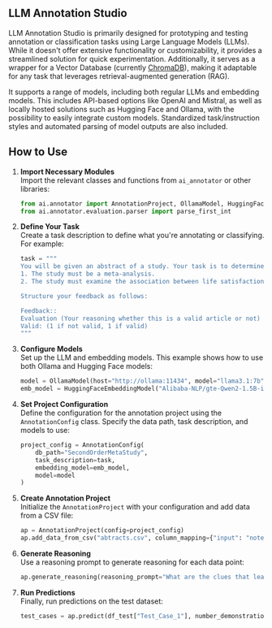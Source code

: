 ## LLM Annotation Studio
LLM Annotation Studio is primarily designed for prototyping and testing annotation or classification tasks using Large Language Models (LLMs). While it doesn't offer extensive functionality or customizability, it provides a streamlined solution for quick experimentation. Additionally, it serves as a wrapper for a Vector Database (currently [ChromaDB](https://github.com/chroma-core/chroma)), making it adaptable for any task that leverages retrieval-augmented generation (RAG).

It supports a range of models, including both regular LLMs and embedding models. This includes API-based options like OpenAI and Mistral, as well as locally hosted solutions such as Hugging Face and Ollama, with the possibility to easily integrate custom models. Standardized task/instruction styles and automated parsing of model outputs are also included.



## How to Use

1. **Import Necessary Modules**  
   Import the relevant classes and functions from `ai_annotator` or other libraries:
   ```python
   from ai.annotator import AnnotationProject, OllamaModel, HuggingFaceEmbeddingModel, AnnotationConfig
   from ai.annotator.evaluation.parser import parse_first_int
   ```

2. **Define Your Task**  
   Create a task description to define what you're annotating or classifying. For example:
   ```python
   task = """
   You will be given an abstract of a study. Your task is to determine whether the study is valid based on the following criteria:
   1. The study must be a meta-analysis.
   2. The study must examine the association between life satisfaction, well-being, or subjective well-being and any other variable.
   
   Structure your feedback as follows:
   
   Feedback::
   Evaluation (Your reasoning whether this is a valid article or not)
   Valid: (1 if not valid, 1 if valid)
   """
   ```

3. **Configure Models**  
   Set up the LLM and embedding models. This example shows how to use both Ollama and Hugging Face models:
   ```python
   model = OllamaModel(host="http://ollama:11434", model="llama3.1:7b")
   emb_model = HuggingFaceEmbeddingModel("Alibaba-NLP/gte-Qwen2-1.5B-instruct")
   ```

4. **Set Project Configuration**  
   Define the configuration for the annotation project using the `AnnotationConfig` class. Specify the data path, task description, and models to use:
   ```python
   project_config = AnnotationConfig(
       db_path="SecondOrderMetaStudy",
       task_description=task,
       embedding_model=emb_model,
       model=model
   )
   ```

6. **Create Annotation Project**  
   Initialize the `AnnotationProject` with your configuration and add data from a CSV file:
   ```python
   ap = AnnotationProject(config=project_config)
   ap.add_data_from_csv("abtracts.csv", column_mapping={"input": "notes_abstract", "output": "valid_abstract"})
   ```

7. **Generate Reasoning**  
   Use a reasoning prompt to generate reasoning for each data point:
   ```python
   ap.generate_reasoning(reasoning_prompt="What are the clues that lead to: [{output}] being correct in the document: [{input}] with the task being: [{task_description}].")
   ```

8. **Run Predictions**  
   Finally, run predictions on the test dataset:
   ```python
   test_cases = ap.predict(df_test["Test_Case_1"], number_demonstrations=3, use_reasoning=True)
   ```
